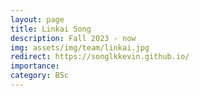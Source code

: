 ```yaml
---
layout: page
title: Linkai Song
description: Fall 2023 - now
img: assets/img/team/linkai.jpg
redirect: https://songlkkevin.github.io/
importance:
category: BSc
---
```

